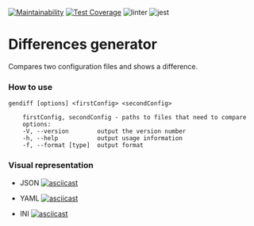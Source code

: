 [![Maintainability](https://api.codeclimate.com/v1/badges/2a1bc0ce49db5472000d/maintainability)](https://codeclimate.com/github/u-master/frontend-project-lvl2/maintainability)
[![Test Coverage](https://api.codeclimate.com/v1/badges/2a1bc0ce49db5472000d/test_coverage)](https://codeclimate.com/github/u-master/frontend-project-lvl2/test_coverage)
![linter](https://github.com/u-master/frontend-project-lvl2/workflows/linter/badge.svg)
![jest](https://github.com/u-master/frontend-project-lvl2/workflows/jest/badge.svg)


# Differences generator

Compares two configuration files and shows a difference.

### How to use

    gendiff [options] <firstConfig> <secondConfig>
    
        firstConfig, secondConfig - paths to files that need to compare
        options:
        -V, --version        output the version number
        -h, --help           output usage information
        -f, --format [type]  output format
        
### Visual representation
 - JSON
[![asciicast](https://asciinema.org/a/311948.svg)](https://asciinema.org/a/311948)

 - YAML
 [![asciicast](https://asciinema.org/a/312616.svg)](https://asciinema.org/a/312616)
 
 - INI
 [![asciicast](https://asciinema.org/a/312618.svg)](https://asciinema.org/a/312618)
